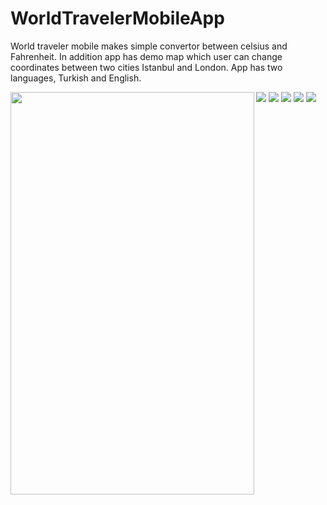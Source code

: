 # WorldTravelerMobileApp
World traveler mobile makes simple convertor between celsius and Fahrenheit. In addition app has demo map which user can change coordinates between two cities Istanbul and London. App has two languages, Turkish and English.

<img src="https://github.com/baranemreturkmen/WorldTravelerMobileApp/blob/main/Photos/MainMenuTurkish-1.png" align="left" height="644" width="390">

<img src="https://github.com/baranemreturkmen/WorldTravelerMobileApp/blob/main/Photos/MainMenuTurkish-2.png">

<img src="https://github.com/baranemreturkmen/WorldTravelerMobileApp/blob/main/Photos/MapTurkish-1.png">

<img src="https://github.com/baranemreturkmen/WorldTravelerMobileApp/blob/main/Photos/MapTurkish-2.png">

<img src="https://github.com/baranemreturkmen/WorldTravelerMobileApp/blob/main/Photos/MainMenuEnglish.png">

<img src="https://github.com/baranemreturkmen/WorldTravelerMobileApp/blob/main/Photos/MapEnglish.png">
